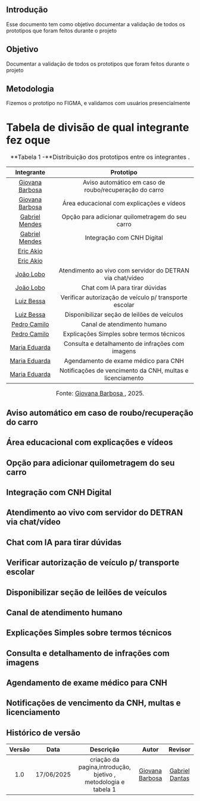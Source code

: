 ## Introdução
Esse documento tem como objetivo documentar a validação de todos os prototipos que foram feitos durante o projeto 

## Objetivo 
Documentar a validação de todos os prototipos que foram feitos durante o projeto 

## Metodologia
Fizemos o prototipo no FIGMA, e validamos com usuários presencialmente

# Tabela de divisão de qual integrante fez oque

<font size="3"><p style="text-align: center">**Tabela 1 -**Distribuição dos prototipos entre os integrantes .</p></font>

|                  Integrante                  |                        Prototipo                  |
| :------------------------------------------: | :-------------------------------------------------------: |
| [Giovana Barbosa](https://github.com/gio221) |  Aviso automático em caso de roubo/recuperação do carro  |
| [Giovana Barbosa](https://github.com/gio221) |         Área educacional com explicações e vídeos         |
|  [Gabriel Mendes](https://github.com/gbevi)  |   Opção para adicionar quilometragem do seu carro                |
|  [Gabriel Mendes](https://github.com/gbevi)  |    Integração com CNH Digital |
|  [Eric Akio](https://github.com/eric-kingu)  |            |
|  [Eric Akio](https://github.com/eric-kingu)  |      |
|  [João Lobo](https://github.com/joaolobo10)  |  Atendimento ao vivo com servidor do DETRAN via chat/vídeo                |
|  [João Lobo](https://github.com/joaolobo10)  | Chat com IA para tirar dúvidas |
|[Luiz Bessa](https://github.com/lfelipebessa)|    Verificar autorização de veículo p/ transporte escolar   |
|[Luiz Bessa](https://github.com/lfelipebessa)|    Disponibilizar seção de leilões de veículos  |
|  [Pedro Camilo](https://github.com/PedrooCamilo) |    Canal de atendimento humano         |
|  [Pedro Camilo](https://github.com/PedrooCamilo) |   Explicações Simples sobre termos técnicos            |
|  [Maria Eduarda](https://github.com/maaduh) |      Consulta e detalhamento de infrações com imagens       |
|  [Maria Eduarda](https://github.com/maaduh) |   Agendamento de exame médico para CNH |
|  [Maria Eduarda](https://github.com/maaduh) |  Notificações de vencimento da CNH, multas e licenciamento|


<font size="3"><p style="text-align: center">Fonte: [Giovana Barbosa ](https://github.com/gio221), 2025.</p></font>

## Aviso automático em caso de roubo/recuperação do carro

## Área educacional com explicações e vídeos

## Opção para adicionar quilometragem do seu carro

## Integração com CNH Digital 

## Atendimento ao vivo com servidor do DETRAN via chat/vídeo

## Chat com IA para tirar dúvidas

## Verificar autorização de veículo p/ transporte escolar

## Disponibilizar seção de leilões de veículos

## Canal de atendimento humano

## Explicações Simples sobre termos técnicos

## Consulta e detalhamento de infrações com imagens

## Agendamento de exame médico para CNH

## Notificações de vencimento da CNH, multas e licenciamento

## Histórico de versão

| Versão |    Data    |       Descrição        |                     Autor                      |                  Revisor                   |
| :----: | :--------: | :--------------------: | :--------------------------------------------: | :----------------------------------------: |
|  1.0   | 17/06/2025 | criação da pagina,introdução, bjetivo , metodologia e tabela 1 |  [Giovana Barbosa](https://github.com/gio221)   | [Gabriel Dantas](https://github.com/gbevi) |
